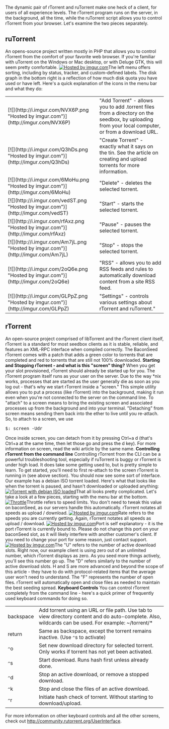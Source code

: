The dynamic pair of rTorrent and ruTorrent make one heck of a client, for users of all experience levels. The rTorrent program runs on the server, in the background, all the time, while the ruTorrent script allows you to control rTorrent from your browser. Let's examine the two pieces separately.

## ruTorrent

An opens-source project written mostly in PHP that allows you to control rTorrent from the comfort of your favorite web browser. If you're familiar with uTorrent on the Windows or Mac desktop, or with Deluge GTK, this will seem pretty comfortable. [![](http://i.imgur.com/53fKG.png "Hosted by imgur.com")](http://imgur.com/53fKG)The left menu offers sorting, including by status, tracker, and custom-defined labels. The disk graph in the bottom right is a reflection of how much disk quota you have used or have left. Here's a quick explanation of the icons in the menu bar and what they do:

<table>

<tbody>

<tr>

<td>[![](http://i.imgur.com/NVX6P.png "Hosted by imgur.com")](http://imgur.com/NVX6P)</td>

<td>"Add Torrent" - allows you to add .torrent files from a directory on the seedbox, by uploading from your local computer, or from a download URL.</td>

</tr>

<tr>

<td>[![](http://i.imgur.com/Q3hDs.png "Hosted by imgur.com")](http://imgur.com/Q3hDs)</td>

<td>"Create Torrent" - exactly what it says on the tin. See the article on creating and upload torrents for more information.</td>

</tr>

<tr>

<td>[![](http://i.imgur.com/6MoHu.png "Hosted by imgur.com")](http://imgur.com/6MoHu)</td>

<td>"Delete" - deletes the selected torrent.</td>

</tr>

<tr>

<td>[![](http://i.imgur.com/vedST.png "Hosted by imgur.com")](http://imgur.com/vedST)</td>

<td>"Start" - starts the selected torrent.</td>

</tr>

<tr>

<td>[![](http://i.imgur.com/rfAxz.png "Hosted by imgur.com")](http://imgur.com/rfAxz)</td>

<td>"Pause" - pauses the selected torrent.</td>

</tr>

<tr>

<td>[![](http://i.imgur.com/Am7jL.png "Hosted by imgur.com")](http://imgur.com/Am7jL)</td>

<td>"Stop" - stops the selected torrent.</td>

</tr>

<tr>

<td>[![](http://i.imgur.com/2oQ6e.png "Hosted by imgur.com")](http://imgur.com/2oQ6e)</td>

<td>"RSS" - allows you to add RSS feeds and rules to automatically download content from a site RSS feed.</td>

</tr>

<tr>

<td>[![](http://i.imgur.com/GLPpZ.png "Hosted by imgur.com")](http://imgur.com/GLPpZ)</td>

<td>"Settings" - controls various settings about rTorrent and ruTorrent."</td>

</tr>

</tbody>

</table>

## rTorrent

An open-source project comprised of libTorrent and the rTorrent client itself, rTorrent is a standard for most seedbox clients as it is stable, reliable, and features an XML-RPC interface when compiled correctly. The BaconSeed rTorrent comes with a patch that adds a green color to torrents that are completed and red to torrents that are still not 100% downloaded. **Starting and Stopping rTorrent - and what is this "screen" thing?** When you get your slot provisioned, rTorrent should already be started up for you. The rTorrent program itself runs as your user on the server. Due to the way *nix works, processes that are started as the user generally die as soon as you log out - that's why we start rTorrent inside a "screen." This simple utility allows you to put a process (like rTorrent) into the background, making it run even when you're not connected to the server on the command line. To "attach" to a screen means to bring the existing screen and associated processes up from the background and into your terminal. "Detaching" from screen means sending them back into the ether to live until you re-attach. So, to attach to a screen, we use

<pre>$: screen -Udr</pre>

Once inside screen, you can detach from it by pressing Ctrl+a d (that's Ctrl+a at the same time, then let those go and press the d key). For more information on screen, read the wiki article by the same name. **Controlling rTorrent from the command line** Controlling rTorrent from the CLI can be a powerful troubleshooting tool, especially if ruTorrent is buggy or rTorrent is under high load. It does take some getting used to, but is pretty simple to learn. To get started, you'll need to first re-attach to the screen rTorrent is running in (see above section). You should now see some sort of interface. Our example has a debian ISO torrent loaded. Here's what that looks like when the torrent is paused, and hasn't downloaded or uploaded anything: [![rTorrent with debian ISO loaded](http://i.imgur.com/g9Ybl.png "Hosted by imgur.com")](http://imgur.com/g9Ybl)That all looks pretty complicated. Let's take a look at a few pieces, starting with the menu bar at the bottom. [![Throttle](http://i.imgur.com/7rBAa.png "Hosted by imgur.com")](http://imgur.com/7rBAa)Throttle refers to speed limits. You don't need to tweak this value on baconSeed, as our servers handle this automatically. rTorrent notates all speeds as upload / download. [![](http://i.imgur.com/AS8sM.png "Hosted by imgur.com")](http://imgur.com/AS8sM)Rate refers to the speeds you are currently getting. Again, rTorrent notates all speeds as upload / download. [![](http://i.imgur.com/NxodK.png "Hosted by imgur.com")](http://imgur.com/NxodK)Port is self explanatory - it is the port rTorrent is currently bound to. Please do not change this port on your baconSeed slot, as it will likely interfere with another customer's client. If you need to change your port for some reason, just contact support. [![](http://i.imgur.com/RZTl5.png "Hosted by imgur.com")](http://imgur.com/RZTl5)The "U" refers to the number of active download slots. Right now, our example client is using zero out of an unlimited number, which rTorrent displays as zero. As you seed more things actively, you'll see this number go up. The "D" refers similarly to the number of active download slots. H and S are more advanced and beyond the scope of this article - they have to do with protocol-related items that the average user won't need to understand. The "F" represents the number of open files. rTorrent will automatically open and close files as needed to maintain the best seeding spread. **Keyboard Controls** You can control rTorrent completely from the command line - here's a quick primer of frequently used keyboard commands for doing so.

<table>

<tbody>

<tr>

<td>backspace</td>

<td>Add torrent using an URL or file path. Use tab to view directory content and do auto-complete. Also, wildcards can be used. For example: ~/torrent/*</td>

</tr>

<tr>

<td>return</td>

<td>Same as backspace, except the torrent remains inactive. (Use <tt>^</tt>s to activate)</td>

</tr>

<tr>

<td><tt>^</tt>o</td>

<td>Set new download directory for selected torrent. Only works if torrent has not yet been activated.</td>

</tr>

<tr>

<td><tt>^</tt>s</td>

<td>Start download. Runs hash first unless already done.</td>

</tr>

<tr>

<td><tt>^</tt>d</td>

<td>Stop an active download, or remove a stopped download.</td>

</tr>

<tr>

<td><tt>^</tt>k</td>

<td>Stop and close the files of an active download.</td>

</tr>

<tr>

<td><tt>^</tt>r</td>

<td>Initiate hash check of torrent. Without starting to download/upload.</td>

</tr>

</tbody>

</table>

For more information on other keyboard controls and all the other screens, check out http://community.rutorrent.org/UserInterface.